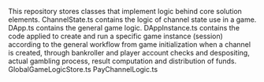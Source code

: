 This repository stores classes that implement logic behind core solution elements. 
ChannelState.ts contains the logic of channel state use in a game.
DApp.ts contains the general game logic.
DAppInstance.ts contains the code applied to create and run a specific game instance (session) according to the general workflow from game initialization when a channel is created, through bankroller and player account checks and despositing, actual gambling process, result computation and distribution of funds.
GlobalGameLogicStore.ts
PayChannelLogic.ts
